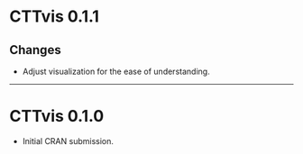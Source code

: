 # CTTvis 0.1.1

## Changes
* Adjust visualization for the ease of understanding.

---

# CTTvis 0.1.0

* Initial CRAN submission.
